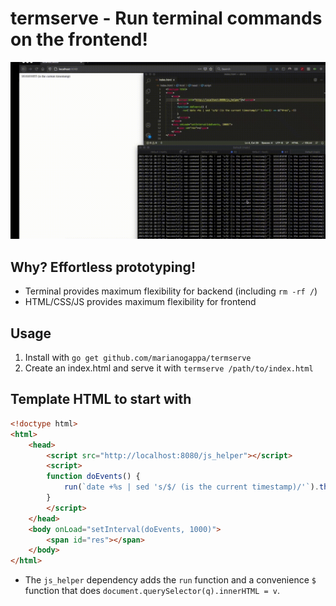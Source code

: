 # termserve - Run terminal commands on the frontend!

![Proof of concept](poc.gif)

## Why? Effortless prototyping!

- Terminal provides maximum flexibility for backend (including `rm -rf /`)
- HTML/CSS/JS provides maximum flexibility for frontend

## Usage

1. Install with `go get github.com/marianogappa/termserve`
2. Create an index.html and serve it with `termserve /path/to/index.html`

## Template HTML to start with

```html
<!doctype html>
<html>
    <head>
        <script src="http://localhost:8080/js_helper"></script>
        <script>
        function doEvents() {
            run(`date +%s | sed 's/$/ (is the current timestamp)/'`).then(r => $("#res", r))
        }
        </script>
    </head>
    <body onLoad="setInterval(doEvents, 1000)">
        <span id="res"></span>
    </body>
</html>
```

- The `js_helper` dependency adds the `run` function and a convenience `$` function that does `document.querySelector(q).innerHTML = v`.
